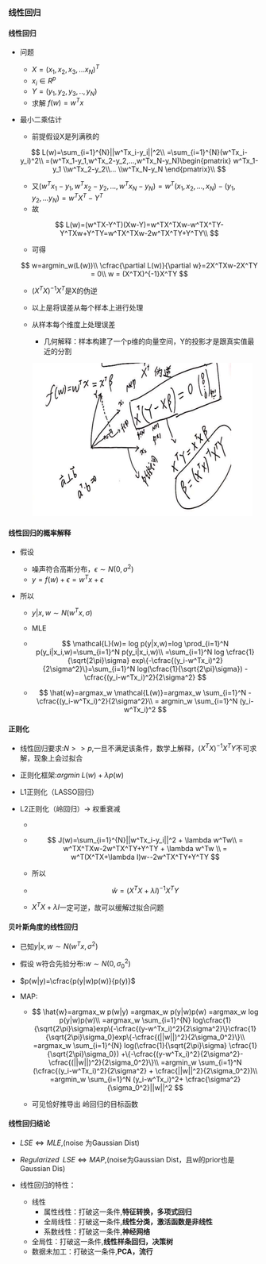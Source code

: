 ### 线性回归

#### 线性回归

- 问题
  - $X=(x_1,x_2,x_3,...x_N)^T$
  - $x_i \in R^{p}$
  - $Y=(y_1,y_2,y_3,..,y_N)$
  - 求解 $f(w)=w^Tx$

- 最小二乘估计

  - 前提假设X是列满秩的

  $$
  L(w)=\sum_{i=1}^{N}||w^Tx_i-y_i||^2\\
  =\sum_{i=1}^{N}(w^Tx_i-y_i)^2\\
  =(w^Tx_1-y_1,w^Tx_2-y_2,...,w^Tx_N-y_N)\begin{pmatrix} w^Tx_1-y_1  \\w^Tx_2-y_2\\... \\w^Tx_N-y_N \end{pmatrix}\\
  $$

  

  - 又$(w^Tx_1-y_1,w^Tx_2-y_2,...,w^Tx_N-y_N)= w^T(x_1,x_2,...,x_N)-(y_1,y_2,...y_N)
    = w^TX^T-Y^T$
  - 故

  $$
  L(w)=(w^TX-Y^T)(Xw-Y)=w^TX^TXw-w^TX^TY-Y^TXw+Y^TY=w^TX^TXw-2w^TX^TY+Y^TY\\
  $$

  - 可得

  $$
  w=argmin_w(L(w))\\
  \cfrac{\partial L(w)}{\partial w}=2X^TXw-2X^TY = 0\\
  w = (X^TX)^{-1}X^TY
  $$

  

  - $(X^TX)^{-1}X^T$是X的伪逆

  - 以上是将误差从每个样本上进行处理

  - 从样本每个维度上处理误差

    - 几何解释：样本构建了一个p维的向量空间，Y的投影才是跟真实值最近的分割

    ![img](../img/whiteboard/Linear_1.png)

#### 线性回归的概率解释

- 假设

  - 噪声符合高斯分布，$\epsilon \sim N(0,\sigma^2)$
  - $y=f(w)+\epsilon=w^Tx+\epsilon$

- 所以

  - $y|x,w \sim N(w^Tx,\sigma)$

  - MLE

  - $$
    \mathcal{L}(w)= log p(y|x,w)=log \prod_{i=1}^N p(y_i|x_i,w)=\sum_{i=1}^N p(y_i|x_i,w)\\
    =\sum_{i=1}^N log \cfrac{1}{\sqrt{2\pi}\sigma} exp\{-\cfrac{(y_i-w^Tx_i)^2}{2\sigma^2}\}=\sum_{i=1}^N log(\cfrac{1}{\sqrt{2\pi}\sigma}) - \cfrac{(y_i-w^Tx_i)^2}{2\sigma^2}
    $$

    

  - $$
    \hat{w}=argmax_w \mathcal{L(w)}=argmax_w \sum_{i=1}^N -\cfrac{(y_i-w^Tx_i)^2}{2\sigma^2}\\
    = argmin_w \sum_{i=1}^N (y_i-w^Tx_i)^2
    $$

    

#### 正则化

- 线性回归要求:$N >> p$,一旦不满足该条件，数学上解释，$(X^TX)^{-1}X^TY$不可求解，现象上会过拟合

- 正则化框架:$argmin \;L(w)+\lambda p(w)$

- L1正则化（LASSO回归）

- L2正则化（岭回归）$\rightarrow$ 权重衰减

  - 

  - $$
    J(w)=\sum_{i=1}^{N}||w^Tx_i-y_i||^2 + \lambda w^Tw\\
    = w^TX^TXw-2w^TX^TY+Y^TY + \lambda w^Tw \\
    = w^T(X^TX+\lambda I)w--2w^TX^TY+Y^TY
    $$

  - 所以

  - $$
    \hat{w}=(X^TX+\lambda I)^{-1}X^TY
    $$

  - $X^TX+\lambda I$一定可逆，故可以缓解过拟合问题

#### 贝叶斯角度的线性回归

- 已知$y|x,w \sim N(w^Tx,\sigma^2)$

- 假设 w符合先验分布:$w \sim N(0,\sigma_0^2)$

- $p(w|y)=\cfrac{p(y|w)p(w)}{p(y)}$

- MAP:

  - $$
    \hat{w}=argmax_w p(w|y) =argmax_w p(y|w)p(w) =argmax_w log p(y|w)p(w)\\
    =argmax_w \sum_{i=1}^{N} log\cfrac{1}{\sqrt{2\pi}\sigma}exp\{-\cfrac{(y-w^Tx_i)^2}{2\sigma^2}\}\cfrac{1}{\sqrt{2\pi}\sigma_0}exp\{-\cfrac{(||w||)^2}{2\sigma_0^2}\}\\
    =argmax_w \sum_{i=1}^{N} log(\cfrac{1}{\sqrt{2\pi}\sigma} \cfrac{1}{\sqrt{2\pi}\sigma_0}) +\{-\cfrac{(y-w^Tx_i)^2}{2\sigma^2}-\cfrac{(||w||)^2}{2\sigma_0^2}\}\\
    =argmin_w \sum_{i=1}^N (\cfrac{(y_i-w^Tx_i)^2}{2\sigma^2} + \cfrac{||w||^2}{2\sigma_0^2})\\
    =argmin_w  \sum_{i=1}^N (y_i-w^Tx_i)^2+ \cfrac{\sigma^2}{\sigma_0^2}||w||^2
    $$

  - 可见恰好推导出 岭回归的目标函数

#### 线性回归结论

- $LSE \Leftrightarrow MLE$,(noise 为Gaussian Dist)
- $Regularized\;\;LSE \Leftrightarrow MAP$,(noise为Gaussian Dist，且w的prior也是Gaussian Dis)

- 线性回归的特性：
  - 线性
    - 属性线性：打破这一条件,**特征转换，多项式回归**
    - 全局线性：打破这一条件,**线性分类，激活函数是非线性**
    - 系数线性：打破这一条件,**神经网络**
  - 全局性：打破这一条件,**线性样条回归，决策树**
  - 数据未加工：打破这一条件,**PCA，流行**


